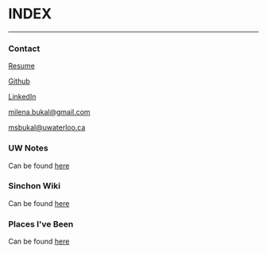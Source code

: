 # INDEX

*****

### Contact
[Resume](/resume.pdf)

[Github](https://github.com/msbukal)

[LinkedIn](https://www.linkedin.com/in/milena-bukal-483791156/)

<milena.bukal@gmail.com>

<msbukal@uwaterloo.ca>

### UW Notes
Can be found [here](/notes.md)

### Sinchon Wiki
Can be found [here](http://sinchonwiki.milenabukal.me/index.php?title=Main_Page)

### Places I've Been
Can be found [here](/places.md)
